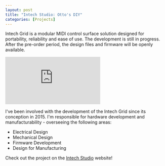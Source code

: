 ```yaml
---
layout: post
title: "Intech Studio: Otto's DIY"
categories: [Projects]
---
```

Intech Grid is a modular MIDI control surface solution designed for portability, reliability and ease of use. 
The development is still in progress. After the pre-order period, the design files and firmware will be openly available.

![Photo of the Intech Grid](https://intech.studio/res/image.php?fname=kXtthX.jpg)

I've been involved with the development of the Intech Grid since its conception in 2015. I'm responsible for hardware development and manufacturability - overseeing the following areas:

- Electrical Design
- Mechanical Design
- Firmware Development
- Design for Manufacturing

Check out the project on the [Intech Studio](https://intech.studio/p/?&page=Grid) website!
